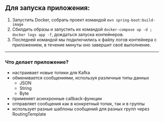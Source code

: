 ## Для запуска приложения:

1. Запустить Docker, собрать проект командой `mvn spring-boot:build-image`  
2. Сбилдить образы и запустить их командой `docker-compose up -d ; docker logs app -f`, дождаться запуска контейнеров. 
3. Последней командой мы подключились к файлу логов контейнера с приложением, в течение минуты оно завершит своё выполнение.

---
### Что делает приложение?  
- настраивает новые топики для Kafka
- обменивается сообщениями, используя различные типы данных
  - JSON
  - String
  - Byte
- применяет асинхронные callback-функции
- отправляет сообщения как в конкретный топик, так и в группы
- использует разные шаблоны сообщений для разных групп через RoutingTemplate